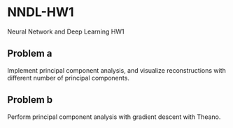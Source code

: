 # NNDL-HW1
Neural Network and Deep Learning HW1

## Problem a
Implement principal component analysis, and visualize reconstructions with different number of principal components.

## Problem b
Perform principal component analysis with gradient descent with Theano.
